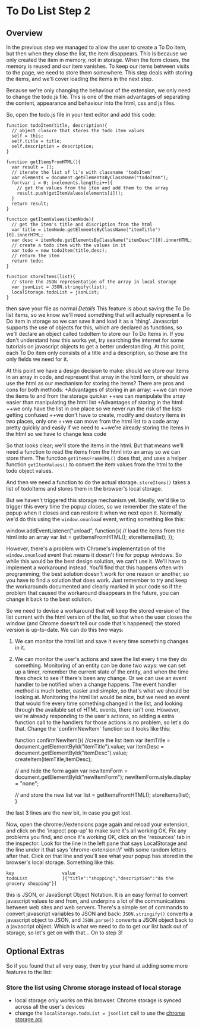# To Do List Step 2

## Overview

In the previous step we managed to allow the user to create a To Do item, but then when they close the list, the item disappears. This is because we only created the item in memory, not in storage. When the form closes, the memory is reused and our item vanishes. To keep our items between visits to the page, we need to store them somewhere. This step deals with storing the items, and we'll cover loading the items in the next step.

Because we're only changing the behaviour of the extension, we only need to change the todo.js file. This is one of the main advantages of separating the content, appearance and behaviour into the html, css and js files.

So, open the todo.js file in your text editor and add this code:


    function todoItem(title, description){
      // object closure that stores the todo item values
      self = this;
      self.title = title;
      self.description = description;
    }

    function getItemsFromHTML(){
      var result = [];
      // iterate the list of li's with classname 'todoItem'
      var elements = document.getElementsByClassName("todoItem");
      for(var i = 0; i<elements.length;i++){
        // get the values from the item and add them to the array
        result.push(getItemValues(elements[i]));
      }
      return result;
    }

    function getItemValues(itemNode){
      // get the item's title and discription from the html
      var title = itemNode.getElementsByClassName("itemTitle")[0].innerHTML;
      var desc = itemNode.getElementsByClassName("itemDesc")[0].innerHTML;
      // create a todo item with the values in it
      var todo = new todoItem(title,desc);
      // return the item
      return todo;
    }

    function storeItems(list){
      // store the JSON representation of the array in local storage
      var jsonList = JSON.stringify(list);
      localStorage.todoList = jsonList;
    }
then save your file as normal
*Details*
This feature is about saving the To Do list items, so we know we'll need something that will actually represent a To Do item in storage so we can save it and load it as a 'thing'. Javascript supports the use of objects for this, which are declared as functions, so we'll declare an object called todoItem to store our To Do Items in. If you don't understand how this works yet, try searching the internet for some tutorials on javascript objects to get a better understanding.
At this point, each To Do item only consists of a title and a description, so those are the only fields we need for it.

At this point we have a design decision to make: should we store our items in an array in code, and represent that array in the html form, or should we use the html as our mechanism for storing the items? There are pros and cons for both methods:
+Advantages of storing in an array:
++we can move the items to and from the storage quicker
++we can manipulate the array easier than manipulating the html list
+Advantages of storing in the html:
++we only have the list in one place so we never run the risk of the lists getting confused
++we don't have to create, modify and destory items in two places, only one
++we can move from the html list to a code array pretty quickly and easily if we need to
++we're already storing the items in the html so we have to change less code

So that looks clear; we'll store the items in the html. But that means we'll need a function to read the items from the html into an array so we can store them. The function `getItemsFromHTML()` does that, and uses a helper function `getItemValues()` to convert the item values from the html to the todo object values.

And then we need a function to do the actual storage. `storeItems()` takes a list of todoItems and stores them in the browser's local storage.

But we haven't triggered this storage mechanism yet. Ideally, we'd like to trigger this every time the popup closes, so we remember the state of the popup when it closes and can restore it when we next open it. Normally we'd do this using the `window.onunload` event, writing something like this:

  window.addEventListener("unload", function(){
    // load the items from the html into an array
    var list = getItemsFromHTML();
    storeItems(list);
  });

However, there's a problem with Chrome's implementation of the `window.onunload` event that means it doesn't fire for popup windows. So while this would be the best design solution, we can't use it. We'll have to implement a workaround instead. You'll find that this happens often with programming; the best solution doesn't work for one reason or another, so you have to find a solution that does work. Just remember to try and keep the workarounds documented and clearly marked in your code so if the problem that caused the workaround disappears in the future, you can change it back to the best solution.

So we need to devise a workaround that will keep the stored version of the list current with the html version of the list, so that when the user closes the window (and Chrome doesn't tell our code that's happened) the stored version is up-to-date. We can do this two ways:
1. We can monitor the html list and save it every time something changes in it.
2. We can monitor the user's actions and save the list every time they do something.
Monitoring of an entity can be done two ways: we can set up a timer, remember the current state of the entity, and when the time fires check to see if there's been any change. Or we can use an event handler to be notified when a change happens. The event handler method is much better, easier and simpler, so that's what we should be looking at.
Monitoring the html list would be nice, but we need an event that would fire every time something changed in the list, and looking through the available set of HTML events, there isn't one.
However, we're already responding to the user's actions, so adding a extra function call to the handlers for those actions is no problem, so let's do that.
Change the 'confirmNewItem' function so it looks like this:

    function confirmNewItem(){
      //create the list item
      var itemTitle = document.getElementById("itemTitle").value;
      var itemDesc = document.getElementById("itemDesc").value;
      createItem(itemTitle,itemDesc);

      // and hide the form again
      var newItemForm = document.getElementById("newItemForm");
      newItemForm.style.display = "none";

      // and store the new list
      var list = getItemsFromHTML();
      storeItems(list);
    }

the last 3 lines are the new bit, in case you got lost.

Now, open the chrome://extensions page again and reload your extension, and click on the 'inspect pop-up' to make sure it's all working OK. Fix any problems you find, and once it's working OK, click on the 'resources' tab in the inspector. Look for the line in the left pane that says LocalStorage and the line under it that says 'chrome-extension://' with some random letters after that. Click on that line and you'll see what your popup has stored in the browser's local storage. Something like this:

    key                  value
    todoList             [{"title":"shopping","description":"do the grocery shopping"}]

this is JSON, or JavaScript Object Notation. It is an easy format to convert javascript values to and from, and underpins a lot of the communications between web sites and web servers. There's a simple set of commands to convert javascript variables to JSON and back: `JSON.stringify()` converts a javascript object to JSON, and `JSON.parse()` converts a JSON object back to a javascript object. Which is what we need to do to get our list back out of storage, so let's get on with that...
On to step 3!

## Optional Extras
So if you found that all very easy, then try your hand at adding some more features to the list:

### Store the list using Chrome storage instead of local storage
+ local storage only works on this browser. Chrome storage is synced across all the user's devices
+ change the `localStorage.todoList = jsonlist` call to use the [chrome storage api](https://developer.chrome.com/extensions/storage.html)


